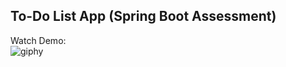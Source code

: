 ## To-Do List App (Spring Boot Assessment)

Watch Demo:\
![giphy](https://user-images.githubusercontent.com/108328227/213278423-d0f34aef-1e62-44b0-ab99-f07acebccc54.gif)
